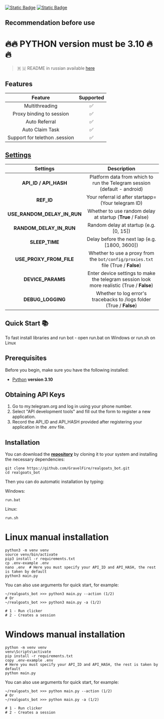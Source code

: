 [![Static Badge](https://img.shields.io/badge/Telegram-Channel-Link?style=for-the-badge&logo=Telegram&logoColor=white&logoSize=auto&color=blue)](https://t.me/+jJhUfsfFCn4zZDk0)      [![Static Badge](https://img.shields.io/badge/Telegram-Bot%20Link-Link?style=for-the-badge&logo=Telegram&logoColor=white&logoSize=auto&color=blue)](https://t.me/realgoats_bot/run?startapp=333c4cc1-2ce4-4b17-99f8-7c3797832413)

## Recommendation before use

# 🔥🔥 PYTHON version must be 3.10 🔥🔥

> 🇷 🇺 README in russian available [here](README-RU.md)

## Features  
|            Feature            | Supported |
|:-----------------------------:|:---------:|
|        Multithreading         |     ✅     |
|   Proxy binding to session    |     ✅     |
|         Auto Referral         |     ✅     |
|        Auto Claim Task        |     ✅     |
| Support for telethon .session |     ✅     |


## [Settings](https://github.com/GravelFire/MajorBot/blob/main/.env-example/)
|          Settings           |                                        Description                                         |
|:---------------------------:|:------------------------------------------------------------------------------------------:|
|    **API_ID / API_HASH**    |          Platform data from which to run the Telegram session (default - android)          |
|         **REF_ID**          |                    Your referral id after startapp= (Your telegram ID)                     |
| **USE_RANDOM_DELAY_IN_RUN** |                 Whether to use random delay at startup (**True** / False)                  |
|   **RANDOM_DELAY_IN_RUN**   |                           Random delay at startup (e.g. [0, 15])                           |
|       **SLEEP_TIME**        |                       Delay before the next lap (e.g. [1800, 3600])                        |
|   **USE_PROXY_FROM_FILE**   |      Whether to use a proxy from the `bot/config/proxies.txt` file (True / **False**)      |
|      **DEVICE_PARAMS**      | Enter device settings to make the telegram session look more realistic  (True / **False**) |
|      **DEBUG_LOGGING**      |            Whether to log error's tracebacks to /logs folder (True / **False**)            |

## Quick Start 📚

To fast install libraries and run bot - open run.bat on Windows or run.sh on Linux

## Prerequisites
Before you begin, make sure you have the following installed:
- [Python](https://www.python.org/downloads/) **version 3.10**

## Obtaining API Keys
1. Go to my.telegram.org and log in using your phone number.
2. Select "API development tools" and fill out the form to register a new application.
3. Record the API_ID and API_HASH provided after registering your application in the .env file.

## Installation
You can download the [**repository**](https://github.com/GravelFire/realgoats_bot) by cloning it to your system and installing the necessary dependencies:
```shell
git clone https://github.com/GravelFire/realgoats_bot.git
cd realgoats_bot
```

Then you can do automatic installation by typing:

Windows:
```shell
run.bat
```

Linux:
```shell
run.sh
```

# Linux manual installation
```shell
python3 -m venv venv
source venv/bin/activate
pip3 install -r requirements.txt
cp .env-example .env
nano .env  # Here you must specify your API_ID and API_HASH, the rest is taken by default
python3 main.py
```

You can also use arguments for quick start, for example:
```shell
~/realgoats_bot >>> python3 main.py --action (1/2)
# Or
~/realgoats_bot >>> python3 main.py -a (1/2)

# 1 - Run clicker
# 2 - Creates a session
```

# Windows manual installation
```shell
python -m venv venv
venv\Scripts\activate
pip install -r requirements.txt
copy .env-example .env
# Here you must specify your API_ID and API_HASH, the rest is taken by default
python main.py
```

You can also use arguments for quick start, for example:
```shell
~/realgoats_bot >>> python main.py --action (1/2)
# Or
~/realgoats_bot >>> python main.py -a (1/2)

# 1 - Run clicker
# 2 - Creates a session
```
